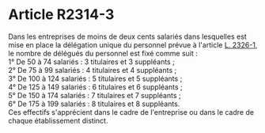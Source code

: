 # Article R2314-3

  
Dans les entreprises de moins de deux cents salariés dans lesquelles est mise en place la délégation unique du personnel prévue à l'article [L. 2326-1][1], le nombre de délégués du personnel est fixé comme suit :   
1° De 50 à 74 salariés : 3 titulaires et 3 suppléants ;   
2° De 75 à 99 salariés : 4 titulaires et 4 suppléants ;   
3° De 100 à 124 salariés : 5 titulaires et 5 suppléants ;   
4° De 125 à 149 salariés : 6 titulaires et 6 suppléants ;   
5° De 150 à 174 salariés : 7 titulaires et 7 suppléants ;   
6° De 175 à 199 salariés : 8 titulaires et 8 suppléants.   
Ces effectifs s'apprécient dans le cadre de l'entreprise ou dans le cadre de chaque établissement distinct.

 [1]: /affichCodeArticle.do?cidTexte=LEGITEXT000006072050&idArticle=LEGIARTI000006902103&dateTexte=&categorieLien=cid